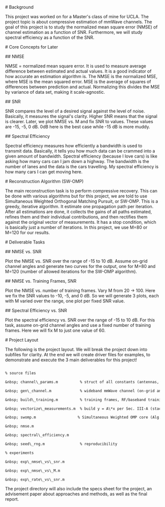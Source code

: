 \# Background



This project was worked on for a Master's class of mine for UCLA. The project topic is about compressive estimation of mmWave channels. The goal of this project is to study the normalized mean square error (NMSE) of channel estimation as a function of SNR. Furthermore, we will study spectral efficiency as a function of the SNR. 



\# Core Concepts for Later



\## NMSE



NMSE = normalized mean square error. It is used to measure average difference between estimated and actual values. It is a good indicator of how accurate an estimation algorithm is. The NMSE is the normalized MSE, where MSE is the mean squared error. MSE is the average of squares of differences between prediction and actual. Normalizing this divides the MSE by variance of data set, making it scale-agnostic.



\## SNR



SNR compares the level of a desired signal against the level of noise. Basically, it measures the signal's clarity. Higher SNR means that the signal is clearer. Later, we plot NMSE vs. M and fix SNR to values. These values are -15, -5, 0 dB. 0dB here is the best case while -15 dB is more muddy. 



\## Spectral Efficiency



Spectral efficiency measures how efficiently a bandwidth is used to transmit data. Basically, it tells you how much data can be crammed into a given amount of bandwidth. Spectral efficiency (because I love cars) is like asking how many cars can I jam down a highway. The bandwidth is the number of lanes and the data is the cars travelling. My spectral efficiency is how many cars I can get moving here.



\# Reconstruction Algorithm (SW-OMP)



The main reconstruction task is to perform compressive recovery. This can be done with various algorithms but for this project, we are told to use Simultaneous Weighted Orthogonal Matching Pursuit, or SW-OMP. This is a greedy, iterative algorithm. It estimate one propagation path per iteration. After all estimations are done, it collects the gains of all paths estimated, refines them and their individual contributions, and then rectifies them against the original vector of measurements. It has a stop condition, which is basically just a number of iterations. In this project, we use M=80 or M=120 for our results. 



\# Deliverable Tasks



\## NMSE vs. SNR



Plot the NMSE vs. SNR over the range of -15 to 10 dB. Assume on-grid channel angles and generate two curves for the output, one for M=80 and M=120 (number of allowed iterations for the SW-OMP algorithm).



\## NMSE vs. Training Frames, SNR



Plot the NMSE vs. number of training frames. Vary M from 20 -> 100. Here we fix the SNR values to -10, -5, and 0 dB. So we will generate 3 plots, each with M varied over the range, one plot per fixed SNR value.



\## Spectral Efficiency vs. SNR



Plot the spectral efficiency vs. SNR over the range of -15 to 10 dB. For this task, assume on-grid channel angles and use a fixed number of training frames. Here we will fix M to just one value of 60. 



\# Project Layout



The following is the project layout. We will break the project down into subfiles for clarity. At the end we will create driver files for examples, to demonstrate and execute the 3 main deliverables for this project!



```txt

% source files

&nbsp; channel\_params.m          % struct of all constants (antennas, subcarriers, grids, etc.)

&nbsp; gen\_channel.m             % wideband mmWave channel (on-grid angles) per spec

&nbsp; build\_training.m          % training frames, RF/baseband training combining/precoding

&nbsp; vectorize\_measurements.m  % build y = A\*x per Sec. III-A (stack across frames)

&nbsp; swomp.m                   % Simultaneous Weighted OMP core (Alg. 1)

&nbsp; nmse.m                    

&nbsp; spectral\_efficiency.m     

&nbsp; seed\_rng.m                % reproducibility

% experiments

&nbsp; exp\_nmse\_vs\_snr.m

&nbsp; exp\_nmse\_vs\_M.m

&nbsp; exp\_rate\_vs\_snr.m

```



The project directory will also include the specs sheet for the project, an advisement paper about approaches and methods, as well as the final report. 


